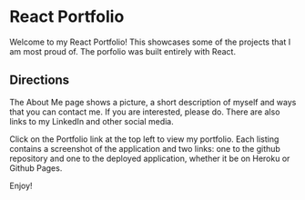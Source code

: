# React Portfolio

Welcome to my React Portfolio! This showcases some of the projects that I am most proud of. The porfolio was built entirely with React.

## Directions

The About Me page shows a picture, a short description of myself and ways that you can contact me. If you are interested, please do. There are also links to my LinkedIn and other social media.

Click on the Portfolio link at the top left to view my portfolio. Each listing contains a screenshot of the application and two links: one to the github repository and one to the deployed application, whether it be on Heroku or Github Pages.

Enjoy!